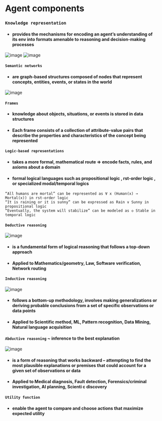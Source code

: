# Agent components

### `Knowledge representation` 
- #### provides the mechanisms for encoding an agent’s understanding of its env into formats amenable to reasoning and decision-making processes

![image](https://github.com/user-attachments/assets/ef26bd5d-3ba8-49d3-89ba-710baf2f4c77)
![image](https://github.com/user-attachments/assets/f794cb03-a356-4e5a-8a38-90020a538319)
#### `Semantic networks` 
- #### are graph-based structures composed of nodes that represent concepts, entities, events, or states in the world

![image](https://github.com/user-attachments/assets/6d1afce5-36a7-4669-b45b-b6b248bd7feb)
#### `Frames`
- #### knowledge about objects, situations, or events is stored in data structures
- #### Each frame consists of a collection of attribute-value pairs that describe the properties and characteristics of the concept being represented

#### `Logic-based representations`
- #### takes a more formal, mathematical route => encode facts, rules, and axioms about a domain
- #### formal logical languages such as propositional logic , rst-order logic , or specialized modal/temporal logics
```
“All humans are mortal” can be represented as ∀ x (Human(x) → Mortal(x)) in rst-order logic
“It is raining or it is sunny” can be expressed as Rain ∨ Sunny in propositional logic
“Eventually, the system will stabilize” can be modeled as ◇ Stable in temporal logic
```

#### `Deductive reasoning`
![image](https://github.com/user-attachments/assets/2c61ba5b-94cc-4740-88f0-114372b38fa1)
- #### is a fundamental form of logical reasoning that follows a top-down approach
- #### Applied to Mathematics/geometry, Law, Software verification, Network routing

#### `Inductive reasoning`
![image](https://github.com/user-attachments/assets/bf8f42c5-7b0f-4794-8b77-f8183ded0da1)
- #### follows a bottom-up methodology, involves making generalizations or deriving probable conclusions from a set of specific observations or data points
- #### Applied to Scientific method, ML, Pattern recognition, Data Mining, Natural language acquisition

#### `Abductive reasoning` ~ inference to the best explanation
![image](https://github.com/user-attachments/assets/b0fa321d-126d-4a4b-a9c5-db4585e40fae)
- #### is a form of reasoning that works backward – attempting to find the most plausible explanations or premises that could account for a given set of observations or data
- #### Applied to Medical diagnosis, Fault detection, Forensics/criminal investigation, AI planning, Scienti c discovery

#### `Utility function`
- #### enable the agent to compare and choose actions that maximize expected utility




